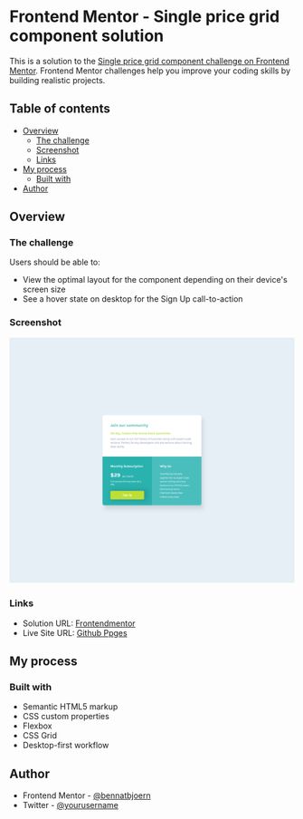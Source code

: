# Frontend Mentor - Single price grid component solution

This is a solution to the [Single price grid component challenge on Frontend Mentor](https://www.frontendmentor.io/challenges/single-price-grid-component-5ce41129d0ff452fec5abbbc). Frontend Mentor challenges help you improve your coding skills by building realistic projects.

## Table of contents

- [Overview](#overview)
  - [The challenge](#the-challenge)
  - [Screenshot](#screenshot)
  - [Links](#links)
- [My process](#my-process)
  - [Built with](#built-with)
- [Author](#author)

## Overview

### The challenge

Users should be able to:

- View the optimal layout for the component depending on their device's screen size
- See a hover state on desktop for the Sign Up call-to-action

### Screenshot

![Desktop](./design/desktop-screenshot.png)

### Links

- Solution URL: [Frontendmentor](https://www.frontendmentor.io/solutions/single-price-grid-component-using-flexbox-and-grid-tHVbxl6Mft)
- Live Site URL: [Github Ppges](https://bennatbjoern.github.io/single-price-grid-component/)

## My process

### Built with

- Semantic HTML5 markup
- CSS custom properties
- Flexbox
- CSS Grid
- Desktop-first workflow

## Author

- Frontend Mentor - [@bennatbjoern](https://www.frontendmentor.io/profile/yourusername)
- Twitter - [@yourusername](https://www.twitter.com/bjoerncodes)

